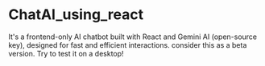 # ChatAI_using_react
It's a frontend-only AI chatbot built with React and Gemini AI (open-source key), designed for fast and efficient interactions. consider this as a beta version. Try to test it on a desktop!
